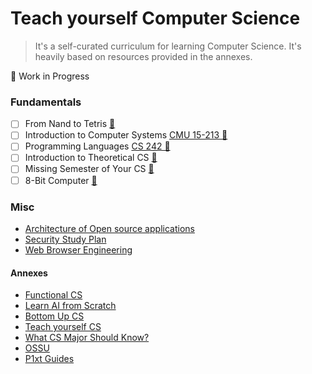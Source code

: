 # Teach yourself Computer Science
> It's a self-curated curriculum for learning Computer Science. It's heavily based on resources provided in the annexes.

🚧 Work in Progress

### Fundamentals
- [ ] From Nand to Tetris [🔗](https://www.nand2tetris.org/)
- [ ] Introduction to Computer Systems [CMU 15-213 🔗](https://scs.hosted.panopto.com/Panopto/Pages/Sessions/List.aspx#folderID=%22b96d90ae-9871-4fae-91e2-b1627b43e25e%22&maxResults=50)
- [ ] Programming Languages [CS 242 🔗](https://web.stanford.edu/class/cs242/materials.html)
- [ ] Introduction to Theoretical CS [🔗](https://introtcs.org/public/)
- [ ] Missing Semester of Your CS [🔗](https://missing.csail.mit.edu/)
- [ ] 8-Bit Computer [🔗](https://eater.net/8bit)

### Misc
- [Architecture of Open source applications](https://aosabook.org/en/index.html)
- [Security Study Plan](https://github.com/jassics/security-study-plan)
- [Web Browser Engineering](https://browser.engineering/)



#### Annexes
- [Functional CS](https://functionalcs.github.io/curriculum/)
- [Learn AI from Scratch](https://learnaifromscratch.github.io/)
- [Bottom Up CS](https://www.bottomupcs.com/)
- [Teach yourself CS](https://teachyourselfcs.com/)
- [What CS Major Should Know?](https://matt.might.net/articles/what-cs-majors-should-know/)
- [OSSU](https://github.com/ossu/computer-science)
- [P1xt Guides](https://github.com/P1xt/p1xt-guides)
